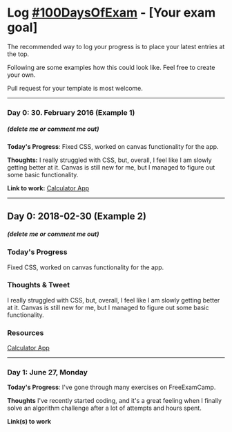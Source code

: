 # Log [#100DaysOfExam](https://www.100daysofexam.com/) - [Your exam goal]

The recommended way to log your progress is to place your latest entries at the top. 

Following are some examples how this could look like. Feel free to create your own. 

Pull request for your template is most welcome.

----
### Day 0: 30. February 2016 (Example 1)
##### (delete me or comment me out)

**Today's Progress**: Fixed CSS, worked on canvas functionality for the app.

**Thoughts:** I really struggled with CSS, but, overall, I feel like I am slowly getting better at it. Canvas is still new for me, but I managed to figure out some basic functionality.

**Link to work:** [Calculator App](http://www.example.com)

---- 
## Day 0: 2018-02-30 (Example 2)
##### (delete me or comment me out)

### Today's Progress
Fixed CSS, worked on canvas functionality for the app.

### Thoughts & Tweet
I really struggled with CSS, but, overall, I feel like I am slowly getting better at it. Canvas is still new for me, but I managed to figure out some basic functionality.

### Resources
[Calculator App](http://www.example.com)

---- 
### Day 1: June 27, Monday

**Today's Progress**: I've gone through many exercises on FreeExamCamp.

**Thoughts** I've recently started coding, and it's a great feeling when I finally solve an algorithm challenge after a lot of attempts and hours spent.

**Link(s) to work**
